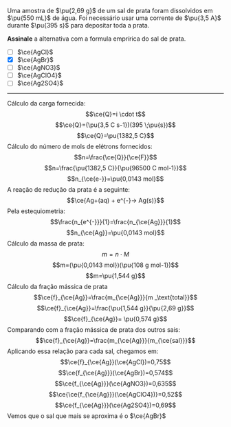 Uma amostra de $\pu{2,69 g}$ de um sal de prata foram dissolvidos em $\pu{550 mL}$ de água. Foi necessário usar uma corrente de $\pu{3,5 A}$ durante $\pu{395 s}$ para depositar toda a prata.

**Assinale** a alternativa com a formula emprírica do sal de prata.

- [ ] $\ce{AgCl}$
- [x] $\ce{AgBr}$
- [ ] $\ce{AgNO3}$
- [ ] $\ce{AgClO4}$
- [ ] $\ce{Ag2SO4}$

---

Cálculo da carga fornecida:
$$\ce{Q}=i \cdot t$$
$$\ce{Q}=(\pu{3,5 C s-1})(395 \;\pu{s})$$
$$\ce{Q}=\pu{1382,5 C}$$
Cálculo do número de mols de elétrons fornecidos:
$$n=\frac{\ce{Q}}{\ce{F}}$$
$$n=\frac{\pu{1382,5 C}}{\pu{96500 C mol-1}}$$
$$n_{\ce{e-}}=\pu{0,0143 mol}$$
A reação de redução da prata é a seguinte:
$$\ce{Ag+(aq) + e^{-}-> Ag(s)}$$
Pela estequiometria:
$$\frac{n_{e^{-}}}{1}=\frac{n_{\ce{Ag}}}{1}$$
$$n_{\ce{Ag}}=\pu{0,0143 mol}$$
Cálculo da massa de prata:
$$m= n \cdot M$$
$$m=(\pu{0,0143 mol})(\pu{108 g mol-1})$$
$$m=\pu{1,544 g}$$
Cálculo da fração mássica de prata
$$\ce{f}_{\ce{Ag}}=\frac{m_{\ce{Ag}}}{m _\text{total}}$$
$$\ce{f}_{\ce{Ag}}=\frac{\pu{1,544 g}}{\pu{2,69 g}}$$
$$\ce{f}_{\ce{Ag}}= \pu{0,574 g}$$
Comparando com a fração mássica de prata dos outros sais:
$$\ce{f}_{\ce{Ag}}=\frac{m_{\ce{Ag}}}{m_{\ce{sal}}}$$
Aplicando essa relação para cada sal, chegamos em:
$$\ce{f}_{\ce{Ag}}(\ce{AgCl})=0,75$$
$$\ce{f_{\ce{Ag}}}(\ce{AgBr})=0,574$$
$$\ce{f_{\ce{Ag}}}(\ce{AgNO3})=0,635$$
$$\ce{\ce{f_{\ce{Ag}}}(\ce{AgClO4})}=0,52$$
$$\ce{f_{\ce{Ag}}}(\ce{Ag2SO4})=0,69$$
Vemos que o sal que mais se aproxima é o $\ce{AgBr}$
